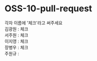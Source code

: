 # OSS-10-pull-request

각자 이름에 '체크'라고 써주세요
<br>
김광원 : 체크
<br>
서주원 : 체크
<br>
이지영 :  체크
<br>
장병우 :  체크
<br>
주원규 :
